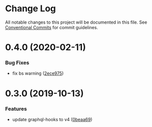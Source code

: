# Change Log

All notable changes to this project will be documented in this file.
See [Conventional Commits](https://conventionalcommits.org) for commit guidelines.

# 0.4.0 (2020-02-11)


### Bug Fixes

* fix bs warning ([2ece975](https://github.com/Raincal/reason-graphql-hooks/commit/2ece97596ac9d2e12cdb05e6eb16a9e3463471a1))



# 0.3.0 (2019-10-13)


### Features

* update graphql-hooks to v4 ([0beaa69](https://github.com/Raincal/reason-graphql-hooks/commit/0beaa696be302992eb76e8843baf5901efa84c00))
